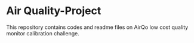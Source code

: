 # Air Quality-Project
This repository contains codes and readme files on AirQo  low cost quality monitor calibration challenge.
